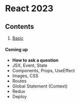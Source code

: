 # React 2023

## Contents

1. [Basic](/basic)

#### Coming up

- **How to ask a question**
- JSX, Event, State
- Components, Props, UseEffect
- Images, CSS
- Routes
- Global Statement (Context)
- Redux
- Deploy
